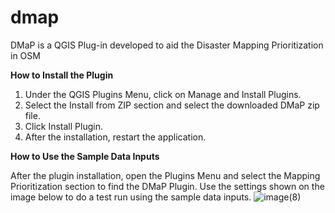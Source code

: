 # dmap
DMaP is a QGIS Plug-in developed to aid the Disaster Mapping Prioritization in OSM

**How to Install the Plugin**

1. Under the QGIS Plugins Menu, click on Manage and Install Plugins.
2. Select the Install from ZIP section and select the downloaded DMaP zip file.
3. Click Install Plugin.
4. After the installation, restart the application.

**How to Use the Sample Data Inputs**


After the plugin installation, open the Plugins Menu and select the Mapping Prioritization section to find the DMaP Plugin.
Use the settings shown on the image below to do a test run using the sample data inputs.
![image(8)](https://user-images.githubusercontent.com/128362151/226328903-d83d3c03-864d-494d-ae8d-7f3e504d397a.png)
